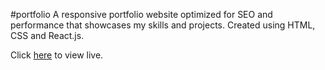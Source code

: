 #portfolio
A responsive portfolio website optimized for SEO and performance that showcases my skills and projects. Created using HTML, CSS and React.js.

Click [here](https://jolaajayi.com) to view live.